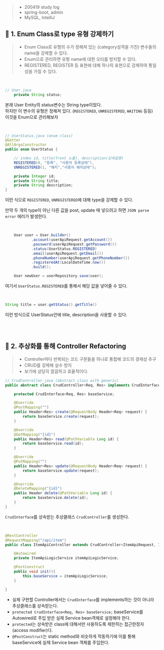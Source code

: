 > - 200419 study log
> - spring-boot, admin
> - MySQL, IntelliJ

## 🔖 1. Enum Class로 type 유형 강제하기

> - Enum Class로 유형의 수가 정해져 있는 (category성격을 가진) 변수들의 name을 강제할 수 있다.
> - Enum으로 관리하면 유형 name에 대한 오타를 방지할 수 있다.
> - REGISTERED, REGISTER 등 표현에 대해 하나의 표현으로 강제하여 통일성을 가질 수 있다.

<br>

```java
// User.java
    private String status; 
```
본래 User Entity의 status변수는 String type이었다.  
하지만 이 변수의 유형은 정해져 있다. (`REGISTERED`, `UNREGISTERED`, `WAITING` 등등)  
이것을 Enum으로 관리해보자

<br>

```java
// UserStatus.java (enum class)
@Getter
@AllArgsConstructor
public enum UserStatus {

    // index id, title(front 노출), description(상세설명)
    REGISTERED(0, "등록", "사용자 등록상태"),
    UNREGISTERED(1, "해지","사용자 해지상태");

    private Integer id;
    private String title;
    private String description;
}
```
이런 식으로 `REGISTERED`, `UNREGISTERED`에 대해 type을 강제할 수 있다.  

만약 두 개의 type이 아닌 다른 값을 post, update 때 넣으려고 하면 `JSON parse error` 에러가 발생한다.

<br>

```java
    User user = User.builder()
            .account(userApiRequest.getAccount())
            .password(userApiRequest.getPassword())
            .status(UserStatus.REGISTERED)
            .email(userApiRequest.getEmail())
            .phoneNumber(userApiRequest.getPhoneNumber())
            .registeredAt(LocalDateTime.now())
            .build();

    User newUser = userRepository.save(user);
```

여기서 `UserStatus.REGISTERED`를 통해서 해당 값을 넣어줄 수 있다.

<br>

```java
String title = user.getStatus().getTitle()
```
이런 방식으로 UserStatus안에 title, description을 사용할 수 있다.

<br>
<br>

## 🔖 2. **추상화를 통해 Controller Refactoring**

> - Controller마다 반복되는 코드 구문들을 하나로 통합해 코드의 경제성 추구
> - CRUD를 강제해 실수 방지
> - 보기에 상당히 깔끔하고 효율적이다.

```java
// CrudController.java (abstract class with generic)
public abstract class CrudController<Req, Res> implements CrudInterface<Req, Res> {

    protected CrudInterface<Req, Res> baseService;

    @Override
    @PostMapping("")
    public Header<Res> create(@RequestBody Header<Req> request) {
        return baseService.create(request);
    }

    @Override
    @GetMapping("{id}")
    public Header<Res> read(@PathVariable Long id) {
        return baseService.read(id);
    }

    @Override
    @PutMapping("")
    public Header<Res> update(@RequestBody Header<Req> request) {
        return baseService.update(request);
    }

    @Override
    @DeleteMapping("{id}")
    public Header delete(@PathVariable Long id) {
        return baseService.delete(id);
    }
}
```
`CrudInterface`를 상속받는 추상클래스 `CrudController`를 생성한다.

<br>

```java
@RestController
@RequestMapping("/api/item")
public class ItemApiController extends CrudController<ItemApiRequest, ItemApiResponse> {

    @Autowired
    private ItemApiLogicService itemApiLogicService;

    @PostConstruct
    public void init(){
        this.baseService = itemApiLogicService;
    }

}
```
- 실제 구현할 Controller에서는 `CrudInterface`를 implements하는 것이 아니라 추상클래스를 상속받는다.  
- `protected CrudInterface<Req, Res> baseService;` baseService를 Autowired로 주입 받은 실제 Service bean객체로 설정해야 한다.  
- `protected`는 상속받은 class에 대해서만 사용하도록 제한하는 접근한정자(access modifier)다.
- `@PostConstruct`는 static method와 비슷하게 작동하기에 이를 통해 baseService에 실제 Service bean 객체를 주입한다.
